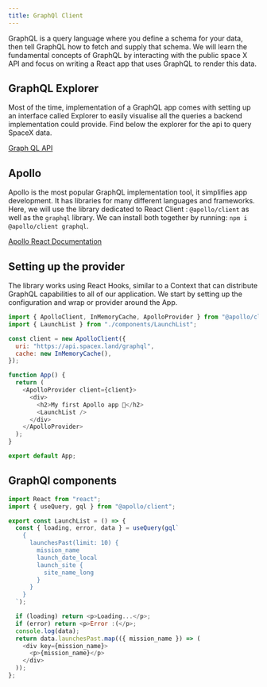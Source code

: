 ```yaml
---
title: GraphQl Client
---
```



GraphQL is a query language where you define a schema for your data, then tell GraphQL how to fetch and supply that schema.
We will learn the fundamental concepts of GraphQL by interacting with the public space X API and focus on writing a React app that uses GraphQL to render this data.

## GraphQL Explorer

Most of the time, implementation of a GraphQL app comes with setting up an interface called Explorer to easily visualise all the queries a backend implementation could provide.
Find below the explorer for the api to query SpaceX data.

[Graph QL API](https://api.spacex.land/graphql/)

## Apollo

Apollo is the most popular GraphQL implementation tool, it simplifies app development. It has libraries for many different languages and frameworks.
Here, we will use the library dedicated to React Client : `@apollo/client` as well as the `graphql` library. We can install both together by running: `npm i @apollo/client graphql`.

[Apollo React Documentation](https://www.apollographql.com/docs/react)

## Setting up the provider

The library works using React Hooks, similar to a Context that can distribute GraphQL capabilities to all of our application.
We start by setting up the configuration and wrap or provider around the App.

```js
import { ApolloClient, InMemoryCache, ApolloProvider } from "@apollo/client";
import { LaunchList } from "./components/LaunchList";

const client = new ApolloClient({
  uri: "https://api.spacex.land/graphql",
  cache: new InMemoryCache(),
});

function App() {
  return (
    <ApolloProvider client={client}>
      <div>
        <h2>My first Apollo app 🚀</h2>
        <LaunchList />
      </div>
    </ApolloProvider>
  );
}

export default App;
```

## GraphQl components

```js
import React from "react";
import { useQuery, gql } from "@apollo/client";

export const LaunchList = () => {
  const { loading, error, data } = useQuery(gql`
    {
      launchesPast(limit: 10) {
        mission_name
        launch_date_local
        launch_site {
          site_name_long
        }
      }
    }
  `);

  if (loading) return <p>Loading...</p>;
  if (error) return <p>Error :(</p>;
  console.log(data);
  return data.launchesPast.map(({ mission_name }) => (
    <div key={mission_name}>
      <p>{mission_name}</p>
    </div>
  ));
};
```
